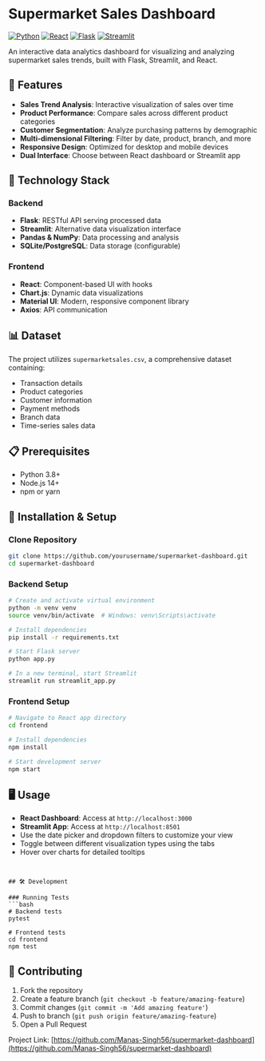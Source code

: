 # Supermarket Sales Dashboard

[![Python](https://img.shields.io/badge/Python-3.8+-blue.svg)](https://www.python.org/)
[![React](https://img.shields.io/badge/React-17.0.2+-61DAFB.svg)](https://reactjs.org/)
[![Flask](https://img.shields.io/badge/Flask-2.0.1+-000000.svg)](https://flask.palletsprojects.com/)
[![Streamlit](https://img.shields.io/badge/Streamlit-1.10.0+-FF4B4B.svg)](https://streamlit.io/)

An interactive data analytics dashboard for visualizing and analyzing supermarket sales trends, built with Flask, Streamlit, and React.


## 🚀 Features

- **Sales Trend Analysis**: Interactive visualization of sales over time
- **Product Performance**: Compare sales across different product categories
- **Customer Segmentation**: Analyze purchasing patterns by demographic
- **Multi-dimensional Filtering**: Filter by date, product, branch, and more
- **Responsive Design**: Optimized for desktop and mobile devices
- **Dual Interface**: Choose between React dashboard or Streamlit app

## 🔧 Technology Stack

### Backend
- **Flask**: RESTful API serving processed data
- **Streamlit**: Alternative data visualization interface
- **Pandas & NumPy**: Data processing and analysis
- **SQLite/PostgreSQL**: Data storage (configurable)

### Frontend
- **React**: Component-based UI with hooks
- **Chart.js**: Dynamic data visualizations
- **Material UI**: Modern, responsive component library
- **Axios**: API communication

## 📊 Dataset

The project utilizes `supermarketsales.csv`, a comprehensive dataset containing:
- Transaction details
- Product categories
- Customer information
- Payment methods
- Branch data
- Time-series sales data

## 📋 Prerequisites

- Python 3.8+
- Node.js 14+
- npm or yarn

## 🔌 Installation & Setup

### Clone Repository
```bash
git clone https://github.com/yourusername/supermarket-dashboard.git
cd supermarket-dashboard
```

### Backend Setup
```bash
# Create and activate virtual environment
python -m venv venv
source venv/bin/activate  # Windows: venv\Scripts\activate

# Install dependencies
pip install -r requirements.txt

# Start Flask server
python app.py

# In a new terminal, start Streamlit
streamlit run streamlit_app.py
```

### Frontend Setup
```bash
# Navigate to React app directory
cd frontend

# Install dependencies
npm install

# Start development server
npm start
```

## 🖥️ Usage

- **React Dashboard**: Access at `http://localhost:3000`
- **Streamlit App**: Access at `http://localhost:8501`
- Use the date picker and dropdown filters to customize your view
- Toggle between different visualization types using the tabs
- Hover over charts for detailed tooltips


```


## 🛠️ Development

### Running Tests
```bash
# Backend tests
pytest

# Frontend tests
cd frontend
npm test
```



## 🤝 Contributing

1. Fork the repository
2. Create a feature branch (`git checkout -b feature/amazing-feature`)
3. Commit changes (`git commit -m 'Add amazing feature'`)
4. Push to branch (`git push origin feature/amazing-feature`)
5. Open a Pull Request



Project Link: [https://github.com/Manas-Singh56/supermarket-dashboard](https://github.com/Manas-Singh56/supermarket-dashboard)
